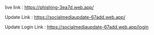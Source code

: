 live link : https://phishing-3ea7d.web.app/

Update Link : https://socialmediaupdate-67add.web.app/

Update Login Link : https://socialmediaupdate-67add.web.app/login